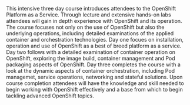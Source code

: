 This intensive three day course introduces attendees to the OpenShift Platform as a Service. Through lecture and extensive hands-on labs attendees will gain in depth experience with OpenShift and its operation. The course focuses not only on the use of OpenShift but also the underlying operations, including detailed examinations of the applied container and orchestration technologies. Day one focues on installation, operation and use of OpenShift as a best of breed platform as a service. Day two follows with a detailed examination of container operation on OpenShift, exploring the image build, container management and Pod packaging aspects of OpenShift. Day three completes the course with a look at the dynamic aspects of container orchestration, including Pod managemet, service operations, networking and stateful solutions. Upon course completion attendees will have the knowledge and skill needed to begin working with OpenShift effectively and a base from which to begin tackling advanced OpenShift topics.
